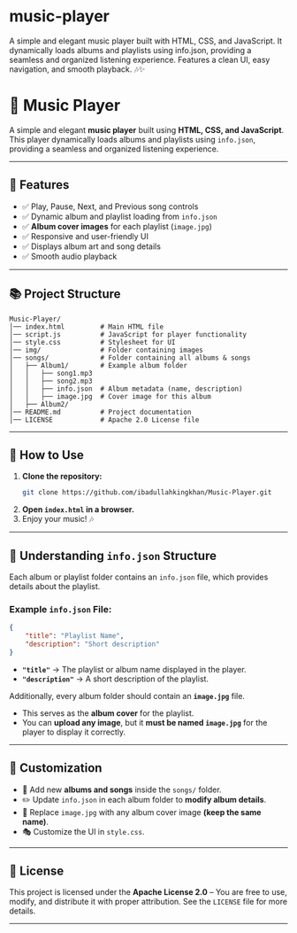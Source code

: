 # music-player
A simple and elegant music player built with HTML, CSS, and JavaScript. It dynamically loads albums and playlists using info.json, providing a seamless and organized listening experience. Features a clean UI, easy navigation, and smooth playback. 🎶✨

 # 🎵 Music Player  

A simple and elegant **music player** built using **HTML, CSS, and JavaScript**. This player dynamically loads albums and playlists using `info.json`, providing a seamless and organized listening experience.  

---

## 🚀 Features  

- ✅ Play, Pause, Next, and Previous song controls  
- ✅ Dynamic album and playlist loading from `info.json`  
- ✅ **Album cover images** for each playlist (`image.jpg`)  
- ✅ Responsive and user-friendly UI  
- ✅ Displays album art and song details  
- ✅ Smooth audio playback  

---

## 📚 Project Structure  

```
Music-Player/
│── index.html         # Main HTML file  
│── script.js          # JavaScript for player functionality  
│── style.css          # Stylesheet for UI  
│── img/               # Folder containing images  
│── songs/             # Folder containing all albums & songs  
│   ├── Album1/        # Example album folder  
│   │   ├── song1.mp3  
│   │   ├── song2.mp3  
│   │   ├── info.json  # Album metadata (name, description)  
│   │   ├── image.jpg  # Cover image for this album  
│   ├── Album2/  
│── README.md          # Project documentation  
│── LICENSE            # Apache 2.0 License file  
```

---

## 🌟 How to Use  

1. **Clone the repository:**  
   ```bash
   git clone https://github.com/ibadullahkingkhan/Music-Player.git
   ```  
2. **Open `index.html` in a browser.**  
3. Enjoy your music! 🎶  

---

## 🔧 Understanding `info.json` Structure  

Each album or playlist folder contains an `info.json` file, which provides details about the playlist.  

### **Example `info.json` File:**  
```json
{
    "title": "Playlist Name",
    "description": "Short description"
}
```
- **`"title"`** → The playlist or album name displayed in the player.  
- **`"description"`** → A short description of the playlist.  

Additionally, every album folder should contain an **`image.jpg`** file.  
- This serves as the **album cover** for the playlist.  
- You can **upload any image**, but it **must be named `image.jpg`** for the player to display it correctly.  

---

## 🔧 Customization  

- 🎼 Add new **albums and songs** inside the `songs/` folder.  
- ✏️ Update `info.json` in each album folder to **modify album details**.  
- 🎨 Replace `image.jpg` with any album cover image **(keep the same name)**.  
- 🎭 Customize the UI in `style.css`.  

---

## 🌟 License  

This project is licensed under the **Apache License 2.0** – You are free to use, modify, and distribute it with proper attribution. See the `LICENSE` file for more details.  

---

